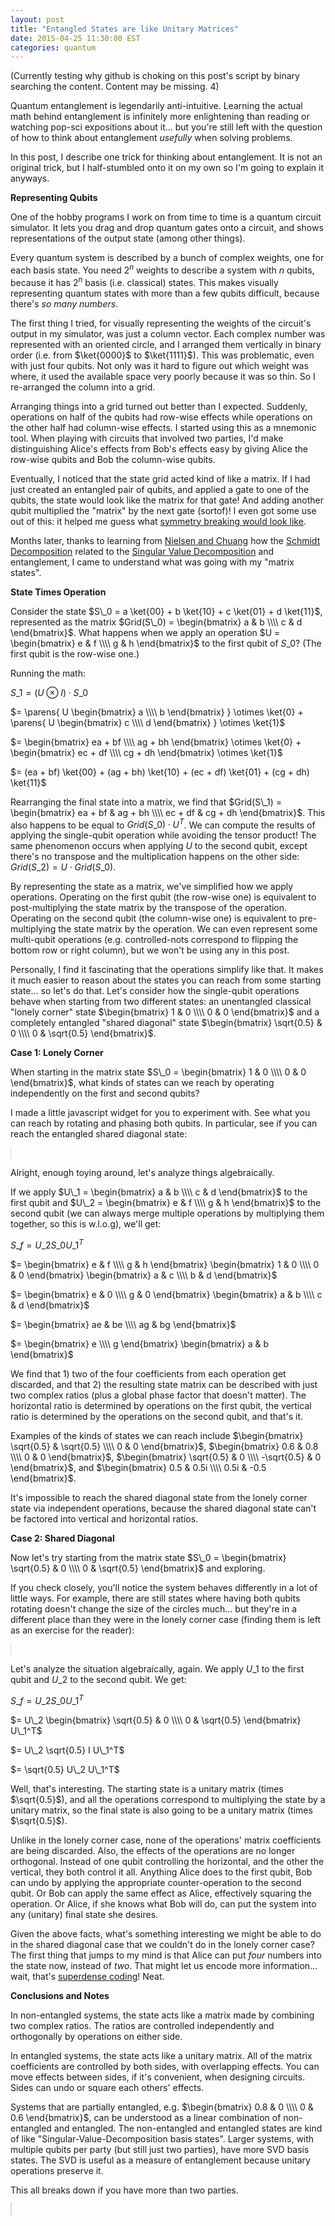 ```yaml
---
layout: post
title: "Entangled States are like Unitary Matrices"
date: 2015-04-25 11:30:00 EST
categories: quantum
---
```


(Currently testing why github is choking on this post's script by binary searching the content. Content may be missing. 4)

Quantum entanglement is legendarily anti-intuitive. Learning the actual math behind entanglement is infinitely more enlightening than reading or watching pop-sci expositions about it... but you're still left with the question of how to think about entanglement *usefully* when solving problems.

In this post, I describe one trick for thinking about entanglement. It is not an original trick, but I half-stumbled onto it on my own so I'm going to explain it anyways.

**Representing Qubits**

One of the hobby programs I work on from time to time is a quantum circuit simulator. It lets you drag and drop quantum gates onto a circuit, and shows representations of the output state (among other things).

Every quantum system is described by a bunch of complex weights, one for each basis state. You need $2^n$ weights to describe a system with $n$ qubits, because it has $2^n$ basis (i.e. classical) states. This makes visually representing quantum states with more than a few qubits difficult, because there's *so many numbers*.

The first thing I tried, for visually representing the weights of the circuit's output in my simulator, was just a column vector. Each complex number was represented with an oriented circle, and I arranged them vertically in binary order (i.e. from $\ket{0000}$ to $\ket{1111}$). This was problematic, even with just four qubits. Not only was it hard to figure out which weight was where, it used the available space very poorly because it was so thin. So I re-arranged the column into a grid.

Arranging things into a grid turned out better than I expected. Suddenly, operations on half of the qubits had row-wise effects while operations on the other half had column-wise effects. I started using this as a mnemonic tool. When playing with circuits that involved two parties, I'd make distinguishing Alice's effects from Bob's effects easy by giving Alice the row-wise qubits and Bob the column-wise qubits.

Eventually, I noticed that the state grid acted kind of like a matrix. If I had just created an entangled pair of qubits, and applied a gate to one of the qubits, the state would look like the matrix for that gate! And adding another qubit multiplied the "matrix" by the next gate (sortof)! I even got some use out of this: it helped me guess what [symmetry breaking would look like](http://strilanc.com/quantum/2014/12/06/Perfect-Symmetry-Breaking-with-Quantum-Computers.html).

Months later, thanks to learning from [Nielsen and Chuang](http://www.amazon.com/Quantum-Computation-Information-Anniversary-Edition/dp/1107002176) how the [Schmidt Decomposition](http://en.wikipedia.org/wiki/Schmidt_decomposition) related to the [Singular Value Decomposition](http://en.wikipedia.org/wiki/Singular_value_decomposition) and entanglement, I came to understand what was going with my "matrix states".

**State Times Operation**

Consider the state $S\_0 = a \ket{00} + b \ket{10} + c \ket{01} + d \ket{11}$, represented as the matrix $Grid(S\_0) = \begin{bmatrix} a & b \\\\ c & d \end{bmatrix}$. What happens when we apply an operation $U = \begin{bmatrix} e & f \\\\ g & h \end{bmatrix}$ to the first qubit of $S\_0$? (The first qubit is the row-wise one.)

Running the math:

$S\_1 = (U \otimes I) \cdot S\_0$

$= \parens{ U \begin{bmatrix} a \\\\ b \end{bmatrix} } \otimes \ket{0} + \parens{ U \begin{bmatrix} c \\\\ d \end{bmatrix} } \otimes \ket{1}$

$= \begin{bmatrix} ea + bf \\\\ ag + bh \end{bmatrix} \otimes \ket{0} + \begin{bmatrix} ec + df \\\\ cg + dh \end{bmatrix} \otimes \ket{1}$

$= (ea + bf) \ket{00} + (ag + bh) \ket{10} + (ec + df) \ket{01} + (cg + dh) \ket{11}$

Rearranging the final state into a matrix, we find that $Grid(S\_1) = \begin{bmatrix} ea + bf & ag + bh \\\\ ec + df & cg + dh \end{bmatrix}$. This also happens to be equal to $Grid(S\_0) \cdot U^T$. We can compute the results of applying the single-qubit operation while avoiding the tensor product! The same phenomenon occurs when applying $U$ to the second qubit, except there's no transpose and the multiplication happens on the other side: $Grid(S\_2) = U \cdot Grid(S\_0)$.

By representing the state as a matrix, we've simplified how we apply operations. Operating on the first qubit (the row-wise one) is equivalent to post-multiplying the state matrix by the transpose of the operation. Operating on the second qubit (the column-wise one) is equivalent to pre-multiplying the state matrix by the operation. We can even represent some multi-qubit operations (e.g. controlled-nots correspond to flipping the bottom row or right column), but we won't be using any in this post.

Personally, I find it fascinating that the operations simplify like that. It makes it much easier to reason about the states you can reach from some starting state... so let's do that. Let's consider how the single-qubit operations behave when starting from two different states: an unentangled classical "lonely corner" state $\begin{bmatrix} 1 & 0 \\\\ 0 & 0 \end{bmatrix}$ and a completely entangled "shared diagonal" state $\begin{bmatrix} \sqrt{0.5} & 0 \\\\ 0 & \sqrt{0.5} \end{bmatrix}$.

**Case 1: Lonely Corner**

When starting in the matrix state $S\_0 = \begin{bmatrix} 1 & 0 \\\\ 0 & 0 \end{bmatrix}$, what kinds of states can we reach by operating independently on the first and second qubits?

I made a little javascript widget for you to experiment with. See what you can reach by rotating and phasing both qubits. In particular, see if you can reach the entangled shared diagonal state:

<canvas id="drawCanvas1" width="400px" height="410px" style="border:1px dotted #BBB;"/>

Alright, enough toying around, let's analyze things algebraically.

If we apply $U\_1 = \begin{bmatrix} a & b \\\\ c & d \end{bmatrix}$ to the first qubit and $U\_2 = \begin{bmatrix} e & f \\\\ g & h \end{bmatrix}$ to the second qubit (we can always merge multiple operations by multiplying them together, so this is w.l.o.g), we'll get:

$S\_f = U\_2 S\_0 U\_1^T$

$= \begin{bmatrix} e & f \\\\ g & h \end{bmatrix} \begin{bmatrix} 1 & 0 \\\\ 0 & 0 \end{bmatrix} \begin{bmatrix} a & c \\\\ b & d \end{bmatrix}$

$= \begin{bmatrix} e & 0 \\\\ g & 0 \end{bmatrix} \begin{bmatrix} a & b \\\\ c & d \end{bmatrix}$

$= \begin{bmatrix} ae & be \\\\ ag & bg \end{bmatrix}$

$= \begin{bmatrix} e \\\\ g \end{bmatrix} \begin{bmatrix} a & b \end{bmatrix}$

We find that 1) two of the four coefficients from each operation get discarded, and that 2) the resulting state matrix can be described with just two complex ratios (plus a global phase factor that doesn't matter). The horizontal ratio is determined by operations on the first qubit, the vertical ratio is determined by the operations on the second qubit, and that's it.

Examples of the kinds of states we can reach include $\begin{bmatrix} \sqrt{0.5} & \sqrt{0.5} \\\\ 0 & 0 \end{bmatrix}$, $\begin{bmatrix} 0.6 & 0.8 \\\\ 0 & 0 \end{bmatrix}$, $\begin{bmatrix} \sqrt{0.5} & 0 \\\\ -\sqrt{0.5} & 0 \end{bmatrix}$, and $\begin{bmatrix} 0.5 & 0.5i \\\\ 0.5i & -0.5 \end{bmatrix}$.

It's impossible to reach the shared diagonal state from the lonely corner state via independent operations, because the shared diagonal state can't be factored into vertical and horizontal ratios.

**Case 2: Shared Diagonal**

Now let's try starting from the matrix state $S\_0 = \begin{bmatrix} \sqrt{0.5} & 0 \\\\ 0 & \sqrt{0.5} \end{bmatrix}$ and exploring.

If you check closely, you'll notice the system behaves differently in a lot of little ways. For example, there are still states where having both qubits rotating doesn't change the size of the circles much... but they're in a different place than they were in the lonely corner case (finding them is left as an exercise for the reader):

<canvas id="drawCanvas2" width="400px" height="410px" style="border:1px dotted #BBB;"/>

Let's analyze the situation algebraically, again. We apply $U\_1$ to the first qubit and $U\_2$ to the second qubit. We get:

$S\_f = U\_2 S\_0 U\_1^T$

$= U\_2 \begin{bmatrix} \sqrt{0.5} & 0 \\\\ 0 & \sqrt{0.5} \end{bmatrix} U\_1^T$

$= U\_2 \sqrt{0.5} I U\_1^T$

$= \sqrt{0.5} U\_2 U\_1^T$

Well, that's interesting. The starting state is a unitary matrix (times $\sqrt{0.5}$), and all the operations correspond to multiplying the state by a unitary matrix, so the final state is also going to be a unitary matrix (times $\sqrt{0.5}$).

Unlike in the lonely corner case, none of the operations' matrix coefficients are being discarded. Also, the effects of the operations are no longer orthogonal. Instead of one qubit controlling the horizontal, and the other the vertical, they both control it all. Anything Alice does to the first qubit, Bob can undo by applying the appropriate counter-operation to the second qubit. Or Bob can apply the same effect as Alice, effectively squaring the operation. Or Alice, if she knows what Bob will do, can put the system into any (unitary) final state she desires.

Given the above facts, what's something interesting we might be able to do in the shared diagonal case that we couldn't do in the lonely corner case? The first thing that jumps to my mind is that Alice can put *four* numbers into the state now, instead of *two*. That might let us encode more information... wait, that's [superdense coding](http://en.wikipedia.org/wiki/Superdense_coding)! Neat.

**Conclusions and Notes**

In non-entangled systems, the state acts like a matrix made by combining two complex ratios. The ratios are controlled independently and orthogonally by operations on either side.

In entangled systems, the state acts like a unitary matrix. All of the matrix coefficients are controlled by both sides, with overlapping effects. You can move effects between sides, if it's convenient, when designing circuits. Sides can undo or square each others' effects.

Systems that are partially entangled, e.g. $\begin{bmatrix} 0.8 & 0 \\\\ 0 & 0.6 \end{bmatrix}$, can be understood as a linear combination of non-entangled and entangled. The non-entangled and entangled states are kind of like "Singular-Value-Decomposition basis states". Larger systems, with multiple qubits per party (but still just two parties), have more SVD basis states. The SVD is useful as a measure of entanglement because unitary operations preserve it.

This all breaks down if you have more than two parties.

<script src="/assets/2015-04-27-Entangled-States-are-like-Unitary-Matrices.js"></script>


